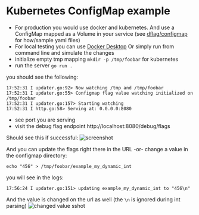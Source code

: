 # Kubernetes ConfigMap example

- For production you would use docker and kubernetes. And use a ConfigMap mapped as a Volume in your service (see [dflag/configmap](../../configmap) for how/sample yaml files)
- For local testing you can use [Docker Desktop](https://www.docker.com/products/docker-desktop)
Or simply run from command line and simulate the changes
- initialize empty tmp mapping `mkdir -p /tmp/foobar` for kubernetes
- run the server `go run .`

you should see the following:
```
17:52:31 I updater.go:92> Now watching /tmp and /tmp/foobar
17:52:31 I updater.go:55> Configmap flag value watching initialized on /tmp/foobar
17:52:31 I updater.go:157> Starting watching
17:52:31 I http.go:58> Serving at: 0.0.0.0:8080
```

- see port you are serving
- visit the debug flag endpoint http://localhost:8080/debug/flags

Should see this if successful:
![screenshot](https://user-images.githubusercontent.com/3664595/88000279-1d225480-cab2-11ea-82ca-68658ad16148.png)

And you can update the flags right there in the URL -or- change a value in the configmap directory:
```
echo "456" > /tmp/foobar/example_my_dynamic_int
```
you will see in the logs:
```
17:56:24 I updater.go:151> updating example_my_dynamic_int to "456\n"
```

And the value is changed on the url as well (the `\n` is ignored during int parsing)
![changed value sshot](https://user-images.githubusercontent.com/3664595/88000485-99b53300-cab2-11ea-89d7-dcb5683bbc32.png)
